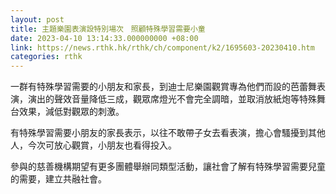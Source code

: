 ```yaml
---
layout: post
title: 主題樂園表演設特別場次　照顧特殊學習需要小童
date: 2023-04-10 13:14:33.000000000 +08:00
link: https://news.rthk.hk/rthk/ch/component/k2/1695603-20230410.htm
categories: rthk
---
```


一群有特殊學習需要的小朋友和家長，到迪士尼樂園觀賞專為他們而設的芭蕾舞表演，演出的聲效音量降低三成，觀眾席燈光不會完全調暗，並取消放紙炮等特殊舞台效果，減低對觀眾的刺激。

有特殊學習需要小朋友的家長表示，以往不敢帶子女去看表演，擔心會騷擾到其他人，今次可放心觀賞，小朋友也看得投入。

參與的慈善機構期望有更多團體舉辦同類型活動，讓社會了解有特殊學習需要兒童的需要，建立共融社會。
